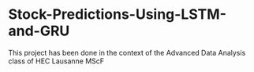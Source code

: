 # Stock-Predictions-Using-LSTM-and-GRU
This project has been done in the context of the Advanced Data Analysis class of HEC Lausanne MScF
